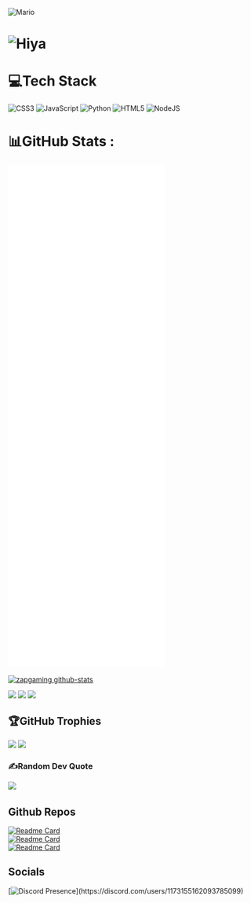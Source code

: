 ![Mario](https://ik.imagekit.io/zapgaming/5132-pixel-mario.gif?updatedAt=1753072034355)
# ![Hiya](https://ik.imagekit.io/zapgaming/Hiya%20Im%20Zap%20Gaming.gif?updatedAt=1753068867724)




# 💻Tech Stack
![CSS3](https://img.shields.io/badge/css3-%231572B6.svg?style=plastic&logo=css3&logoColor=white) ![JavaScript](https://img.shields.io/badge/javascript-%23323330.svg?style=plastic&logo=javascript&logoColor=%23F7DF1E) ![Python](https://img.shields.io/badge/python-3670A0?style=plastic&logo=python&logoColor=ffdd54) ![HTML5](https://img.shields.io/badge/html5-%23E34F26.svg?style=plastic&logo=html5&logoColor=white) ![NodeJS](https://img.shields.io/badge/node.js-6DA55F?style=plastic&logo=node.js&logoColor=white)

# 📊GitHub Stats :
![Metrics](/github-metrics.svg)

[![zapgaming github-stats](https://stats.dooboo.io/api/github-stats-advanced?login=zapgaming)](https://stats.hyo.dev)

![](https://github-readme-stats.vercel.app/api?username=zapgaming&hide_title=false&hide_rank=false&show_icons=true&disable_animations=false&locale=en&hide_border=true&order=1&title_color=FC2E97&text_color=B6EBE0&icon_color=EBD208&bg_color=35,021D4A,520806&)
![](https://github-readme-stats.vercel.app/api/top-langs?username=zapgaming&locale=en&hide_title=false&layout=compact&card_width=320&langs_count=5&hide_border=true&order=2&title_color=FC2E97&text_color=B6EBE0&icon_color=EBD208&bg_color=45,520806,021D4A&)
![](https://saviru-githubstreak.vercel.app?user=zapgaming&theme=watchdog-gradient&hide_border=true)
      
## 🏆GitHub Trophies
![](https://github-trophies.vercel.app/?username=zapgaming&theme=apprentice&no-frame=true&no-bg=true&margin-w=4)
<a href="https://stats.hyo.dev"><img src="https://stats.hyo.dev/api/github-trophies?login=zapgaming" width="600" /></a>

### ✍️Random Dev Quote
![](https://quotes-github-readme.vercel.app/api?type=horizontal&theme=tokyonight)

## Github Repos
[![Readme Card](https://github-readme-stats.vercel.app/api/pin/?username=zapgaming&repo=Flashcord&theme=ambient_gradient&hide_border=true)](https://github.com/ZapGaming/Flashcord)<br/>
[![Readme Card](https://github-readme-stats.vercel.app/api/pin/?username=zapgaming&repo=Widgetanium&theme=ambient_gradient&hide_border=true)](https://github.com/ZapGaming/Widgetanium)<br/>
[![Readme Card](https://github-readme-stats.vercel.app/api/pin/?username=zapgaming&repo=ZapGaming&theme=ambient_gradient&hide_border=true)](https://github.com/ZapGaming/ZapGaming)<br/>


## Socials
[![Discord Presence](https://lanyard.cnrad.dev/api/1173155162093785099?theme=light&bg=D7EBEB&animated=true&hideDiscrim=true&borderRadius=30px&idleMessage=Probably%20wasting%20my%20life...)](https://discord.com/users/1173155162093785099)
